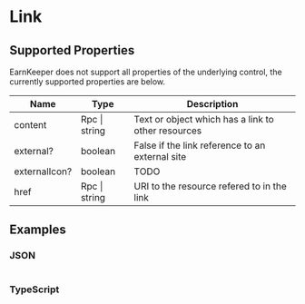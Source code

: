 # Link

## Supported Properties

EarnKeeper does not support all properties of the underlying control, the currently supported properties are below.

| Name          | Type          | Description                                                   |
| ------------- | ------------- | -----------                                                   |
| content       | Rpc \| string |  Text or object which has a link to other resources           |
| external?     | boolean       |  False if the link reference to an external site              |
| externalIcon? | boolean       |  TODO                                                         |
| href          | Rpc \| string |   URI to the resource refered to in the link                  |

## Examples

### JSON

```json
```

### TypeScript

```javascript
```
